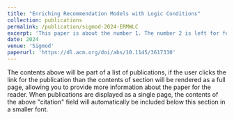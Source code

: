 ```yaml
---
title: "Enriching Recommendation Models with Logic Conditions"
collection: publications
permalink: /publication/sigmod-2024-ERMWLC
excerpt: 'This paper is about the number 1. The number 2 is left for future work.'
date: 2024
venue: 'Sigmod'
paperurl: 'https://dl.acm.org/doi/abs/10.1145/3617330'
---
```


The contents above will be part of a list of publications, if the user clicks the link for the publication than the contents of section will be rendered as a full page, allowing you to provide more information about the paper for the reader. When publications are displayed as a single page, the contents of the above "citation" field will automatically be included below this section in a smaller font.
